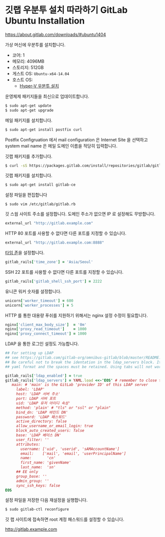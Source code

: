 # 깃랩 우분투 설치 따라하기 GitLab Ubuntu Installation

<https://about.gitlab.com/downloads/#ubuntu1404>

가상 머신에 우분투를 설치합니다.

* 코어: 1
* 메모리: 4096MB
* 스토리지: 512GB
* 게스트 OS: `Ubuntu-x64-14.04`
* 호스트 OS:
    * [Hyper-V 우분투 설치](hyper_v_ubuntu_installation_digest.md)


운영체제 패키지들을 최신으로 업데이트합니다.

```bash
$ sudo apt-get update
$ sudo apt-get upgrade
```

메일 패키지를 설치합니다.

```bash
$ sudo apt-get install postfix curl
```

Postfix Configruation 에서 mail configuration 은 Internet Site 을 선택하고 system mail name 은 메일 도메인 이름을 적당히 입력합니다.

깃랩 패키지를 추가합니다.

```bash
$ curl -sS https://packages.gitlab.com/install/repositories/gitlab/gitlab-ce/script.deb.sh | sudo bash
```

깃랩 패키지를 설치합니다.
```bash
$ sudo apt-get install gitlab-ce
```


설정 파일을 편집합니다

```
$ sudo vim /etc/gitlab/gitlab.rb
```

깃 스웜 사이트 주소를 설정합니다. 도메인 주소가 없으면 IP 로 설정해도 무방합니다.

```ruby
external_url "http://gitlab.example.com"
```

HTTP 80 포트를 사용할 수 없다면 다른 포트를 지정할 수 있습니다.

```ruby
external_url "http://gitlab.example.com:8888"
```

[타임 존](https://en.wikipedia.org/wiki/List_of_tz_database_time_zones)을 설정합니다. 

```ruby
gitlab_rails['time_zone'] = 'Asia/Seoul'
```

SSH 22 포트를 사용할 수 없다면 다른 포트를 지정할 수 있습니다.

```ruby
gitlab_rails['gitlab_shell_ssh_port'] = 2222
```

유니콘 워커 숫자를 설정합니다.

```ruby
unicorn['worker_timeout'] = 600
unicorn['worker_processes'] = 5
```

HTTP 를 통한 대용량 푸쉬를 지원하기 위해서는 nginx 설정 수정이 필요합니다.

```ruby
nginx['client_max_body_size']  = '0m'
nginx['proxy_read_timeout']    = 1000
nginx['proxy_connect_timeout'] = 1000
```

LDAP 을 통한 로그인 설정도 가능합니다.

```ruby
## For setting up LDAP
## see https://gitlab.com/gitlab-org/omnibus-gitlab/blob/master/README.md#setting-up-ldap-sign-in
## Be careful not to break the identation in the ldap_servers block. It is in
## yaml format and the spaces must be retained. Using tabs will not work.

gitlab_rails['ldap_enabled'] = true
gitlab_rails['ldap_servers'] = YAML.load <<-'EOS' # remember to close this block with 'EOS' below
   main: # 'main' is the GitLab 'provider ID' of this LDAP server
     label: 'LDAP'
     host: 'LDAP 서버 주소'
     port: LDAP 서버 포트
     uid: 'LDAP 유저 아이디 속성'
     method: 'plain' # "tls" or "ssl" or "plain"
     bind_dn: 'LDAP 바인드 DN'
     password: 'LDAP 패스워드'
     active_directory: false
     allow_username_or_email_login: true
     block_auto_created_users: false
     base: 'LDAP 베이스 DN'
     user_filter: ''
     attributes:
       username: ['uid', 'userid', 'sAMAccountName']
       email:    ['mail', 'email', 'userPrincipalName']
       name:       'cn'
       first_name: 'givenName'
       last_name:  'sn'
     ## EE only
     group_base: ''
     admin_group: ''
     sync_ssh_keys: false
EOS
```

설정 파일을 저장한 다음 재설정을 실행합니다.

```bash
$ sudo gitlab-ctl reconfigure
```

깃 랩 사이트에 접속하면 root 계정 패스워드를 설정할 수 있습니다.

<http://gitlab.example.com>